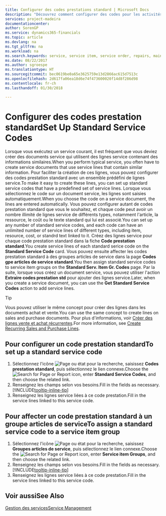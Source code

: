```yaml
---
title: Configurer des codes prestations standard | Microsoft Docs
description: "Découvrez comment configurer des codes pour les activités de service que vous effectuez souvent."
services: project-madeira
documentationcenter: 
author: SorenGP
ms.service: dynamics365-financials
ms.topic: article
ms.devlang: na
ms.tgt_pltfrm: na
ms.workload: na
ms.search.keywords: service, service item, service order, repairs, maintenance
ms.date: 08/22/2017
ms.author: sgroespe
ms.translationtype: HT
ms.sourcegitcommit: bec0619be0a65e3625759e13d2866ac615d7513c
ms.openlocfilehash: 2d617fa06ea18d6e74f473600020f14d8f286d98
ms.contentlocale: fr-ch
ms.lasthandoff: 01/30/2018

---
```


# <a name="set-up-standard-service-codes"></a><span data-ttu-id="778af-103">Configurer des codes prestation standard</span><span class="sxs-lookup"><span data-stu-id="778af-103">Set Up Standard Service Codes</span></span>
<span data-ttu-id="778af-104">Lorsque vous exécutez un service courant, il est fréquent que vous deviez créer des documents service qui utilisent des lignes service contenant des informations similaires.</span><span class="sxs-lookup"><span data-stu-id="778af-104">When you perform typical service, you often have to create service documents that use service lines that contain similar information.</span></span> <span data-ttu-id="778af-105">Pour faciliter la création de ces lignes, vous pouvez configurer des codes prestation standard avec un ensemble prédéfini de lignes service.</span><span class="sxs-lookup"><span data-stu-id="778af-105">To make it easy to create these lines, you can set up standard service codes that have a predefined set of service lines.</span></span> <span data-ttu-id="778af-106">Lorsque vous sélectionnez le code sur un document service, les lignes sont saisies automatiquement.</span><span class="sxs-lookup"><span data-stu-id="778af-106">When you choose the code on a service document, the lines are entered automatically.</span></span> <span data-ttu-id="778af-107">Vous pouvez configurer autant de codes prestation standard que vous le souhaitez, et chaque code peut avoir un nombre illimité de lignes service de différents types, notamment l'article, la ressource, le coût ou le texte standard qui lui est associé.</span><span class="sxs-lookup"><span data-stu-id="778af-107">You can set up any number of standard service codes, and each code can have an unlimited number of service lines of different types, including item, resource, cost, or standrd text linked to it.</span></span> <span data-ttu-id="778af-108">Créez des lignes service pour chaque code prestation standard dans la fiche **Code prestation standard**.</span><span class="sxs-lookup"><span data-stu-id="778af-108">You create service lines of each standard serice code on the **Standard Service Code** card.</span></span> <span data-ttu-id="778af-109">Vous pouvez ensuite affecter les codes prestation standard à des groupes articles de service dans la page **Codes gpe articles de service standard**.</span><span class="sxs-lookup"><span data-stu-id="778af-109">You then assign standard service codes to service item groups on the **Standard Serv. Item Gr. Codes** page.</span></span> <span data-ttu-id="778af-110">Par la suite, lorsque vous créez un document service, vous pouvez utiliser l'action **Extraire codes prestation std** pour ajouter des lignes service.</span><span class="sxs-lookup"><span data-stu-id="778af-110">Later, when you create a service document, you can use the **Get Standard Service Codes** action to add service lines.</span></span>  
  
> [!Tip]
>  <span data-ttu-id="778af-111">Vous pouvez utiliser le même concept pour créer des lignes dans les documents achat et vente.</span><span class="sxs-lookup"><span data-stu-id="778af-111">You can use the same concept to create lines on sales and purchase documents.</span></span> <span data-ttu-id="778af-112">Pour plus d'informations, voir [Créer des lignes vente et achat récurrentes](sales-how-work-standard-lines.md).</span><span class="sxs-lookup"><span data-stu-id="778af-112">For more information, see [Create Recurring Sales and Purchase Lines](sales-how-work-standard-lines.md).</span></span>    
  
## <a name="to-set-up-a-standard-service-code"></a><span data-ttu-id="778af-113">Pour configurer un code prestation standard</span><span class="sxs-lookup"><span data-stu-id="778af-113">To set up a standard service code</span></span>    
1. <span data-ttu-id="778af-114">Sélectionnez l'icône ![Page ou état pour la recherche](media/ui-search/search_small.png "Page ou état pour la recherche"), saisissez **Codes prestation standard**, puis sélectionnez le lien connexe.</span><span class="sxs-lookup"><span data-stu-id="778af-114">Choose the ![Search for Page or Report](media/ui-search/search_small.png "Search for Page or Report icon") icon, enter **Standard Service Codes**, and then choose the related link.</span></span>  
2. <span data-ttu-id="778af-115">Renseignez les champs selon vos besoins.</span><span class="sxs-lookup"><span data-stu-id="778af-115">Fill in the fields as necessary.</span></span> [!INCLUDE[tooltip-inline-tip](includes/tooltip-inline-tip_md.md)]  
4. <span data-ttu-id="778af-116">Renseignez les lignes service liées à ce code prestation.</span><span class="sxs-lookup"><span data-stu-id="778af-116">Fill in the service lines linked to this service code.</span></span>  

## <a name="to-assign-a-standard-service-code-to-a-service-item-group"></a><span data-ttu-id="778af-117">Pour affecter un code prestation standard à un groupe articles de service</span><span class="sxs-lookup"><span data-stu-id="778af-117">To assign a standard service code to a service item group</span></span>
1. <span data-ttu-id="778af-118">Sélectionnez l'icône ![Page ou état pour la recherche](media/ui-search/search_small.png "Page ou état pour la recherche"), saisissez **Groupes articles de service**, puis sélectionnez le lien connexe.</span><span class="sxs-lookup"><span data-stu-id="778af-118">Choose the ![Search for Page or Report](media/ui-search/search_small.png "Search for Page or Report icon") icon, enter **Service item Groups**, and then choose the related link.</span></span>  
2. <span data-ttu-id="778af-119">Renseignez les champs selon vos besoins.</span><span class="sxs-lookup"><span data-stu-id="778af-119">Fill in the fields as necessary.</span></span> [!INCLUDE[tooltip-inline-tip](includes/tooltip-inline-tip_md.md)]
3. <span data-ttu-id="778af-120">Renseignez les lignes service liées à ce code prestation.</span><span class="sxs-lookup"><span data-stu-id="778af-120">Fill in the service lines linked to this service code.</span></span>  

## <a name="see-also"></a><span data-ttu-id="778af-121">Voir aussi</span><span class="sxs-lookup"><span data-stu-id="778af-121">See Also</span></span>
[<span data-ttu-id="778af-122">Gestion des services</span><span class="sxs-lookup"><span data-stu-id="778af-122">Service Management</span></span>](service-service.md)

